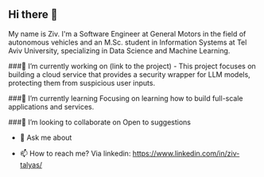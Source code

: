 ## Hi there 👋

My name is Ziv. I'm a Software Engineer at General Motors in the field of autonomous vehicles and an M.Sc. student in Information Systems at Tel Aviv University, specializing in Data Science and Machine Learning.

###🔭 I’m currently working on
(link to the project) - This project focuses on building a cloud service that provides a security wrapper for LLM models, protecting them from suspicious user inputs.

###🌱 I’m currently learning
Focusing on learning how to build full-scale applications and services.

###👯 I’m looking to collaborate on
Open to suggestions

- 💬 Ask me about
  
- 📫 How to reach me?
Via linkedin: https://www.linkedin.com/in/ziv-talyas/


<!--
**ZivTalyas/zivtalyas** is a ✨ _special_ ✨ repository because its `README.md` (this file) appears on your GitHub profile.

Here are some ideas to get you started:

- 🔭 I’m currently working on ...
- 🌱 I’m currently learning ...
- 👯 I’m looking to collaborate on ...
- 🤔 I’m looking for help with ...
- 💬 Ask me about ...
- 📫 How to reach me: ...
- 😄 Pronouns: ...
- ⚡ Fun fact: ...
-->
